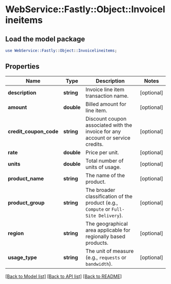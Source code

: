 # WebService::Fastly::Object::Invoicelineitems

## Load the model package
```perl
use WebService::Fastly::Object::Invoicelineitems;
```

## Properties
Name | Type | Description | Notes
------------ | ------------- | ------------- | -------------
**description** | **string** | Invoice line item transaction name. | [optional] 
**amount** | **double** | Billed amount for line item. | [optional] 
**credit_coupon_code** | **string** | Discount coupon associated with the invoice for any account or service credits. | [optional] 
**rate** | **double** | Price per unit. | [optional] 
**units** | **double** | Total number of units of usage. | [optional] 
**product_name** | **string** | The name of the product. | [optional] 
**product_group** | **string** | The broader classification of the product (e.g., `Compute` or `Full-Site Delivery`). | [optional] 
**region** | **string** | The geographical area applicable for regionally based products. | [optional] 
**usage_type** | **string** | The unit of measure (e.g., `requests` or `bandwidth`). | [optional] 

[[Back to Model list]](../README.md#documentation-for-models) [[Back to API list]](../README.md#documentation-for-api-endpoints) [[Back to README]](../README.md)


